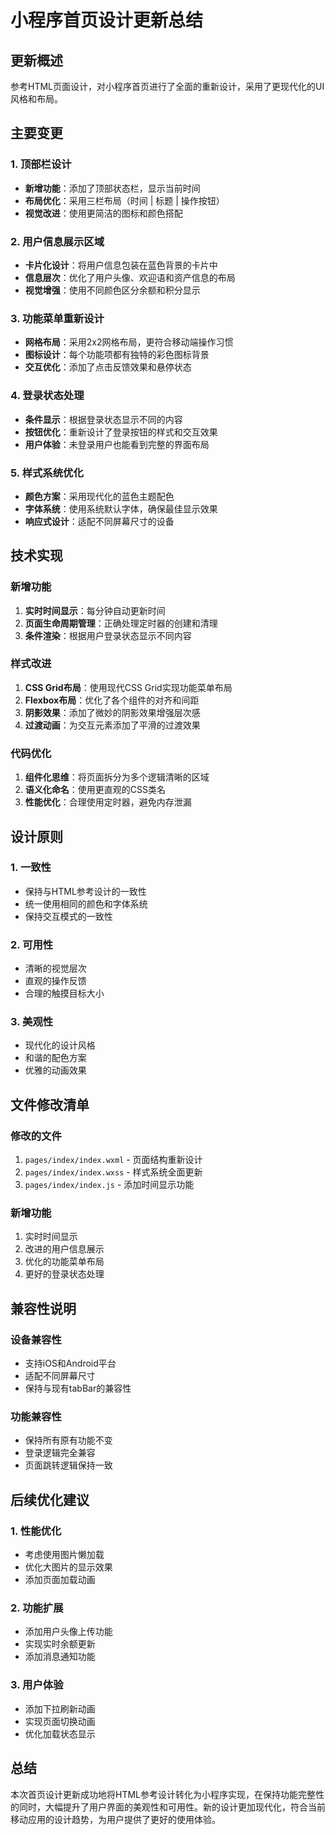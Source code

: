# 小程序首页设计更新总结

## 更新概述
参考HTML页面设计，对小程序首页进行了全面的重新设计，采用了更现代化的UI风格和布局。

## 主要变更

### 1. 顶部栏设计
- **新增功能**：添加了顶部状态栏，显示当前时间
- **布局优化**：采用三栏布局（时间 | 标题 | 操作按钮）
- **视觉改进**：使用更简洁的图标和颜色搭配

### 2. 用户信息展示区域
- **卡片化设计**：将用户信息包装在蓝色背景的卡片中
- **信息层次**：优化了用户头像、欢迎语和资产信息的布局
- **视觉增强**：使用不同颜色区分余额和积分显示

### 3. 功能菜单重新设计
- **网格布局**：采用2x2网格布局，更符合移动端操作习惯
- **图标设计**：每个功能项都有独特的彩色图标背景
- **交互优化**：添加了点击反馈效果和悬停状态

### 4. 登录状态处理
- **条件显示**：根据登录状态显示不同的内容
- **按钮优化**：重新设计了登录按钮的样式和交互效果
- **用户体验**：未登录用户也能看到完整的界面布局

### 5. 样式系统优化
- **颜色方案**：采用现代化的蓝色主题配色
- **字体系统**：使用系统默认字体，确保最佳显示效果
- **响应式设计**：适配不同屏幕尺寸的设备

## 技术实现

### 新增功能
1. **实时时间显示**：每分钟自动更新时间
2. **页面生命周期管理**：正确处理定时器的创建和清理
3. **条件渲染**：根据用户登录状态显示不同内容

### 样式改进
1. **CSS Grid布局**：使用现代CSS Grid实现功能菜单布局
2. **Flexbox布局**：优化了各个组件的对齐和间距
3. **阴影效果**：添加了微妙的阴影效果增强层次感
4. **过渡动画**：为交互元素添加了平滑的过渡效果

### 代码优化
1. **组件化思维**：将页面拆分为多个逻辑清晰的区域
2. **语义化命名**：使用更直观的CSS类名
3. **性能优化**：合理使用定时器，避免内存泄漏

## 设计原则

### 1. 一致性
- 保持与HTML参考设计的一致性
- 统一使用相同的颜色和字体系统
- 保持交互模式的一致性

### 2. 可用性
- 清晰的视觉层次
- 直观的操作反馈
- 合理的触摸目标大小

### 3. 美观性
- 现代化的设计风格
- 和谐的配色方案
- 优雅的动画效果

## 文件修改清单

### 修改的文件
1. `pages/index/index.wxml` - 页面结构重新设计
2. `pages/index/index.wxss` - 样式系统全面更新
3. `pages/index/index.js` - 添加时间显示功能

### 新增功能
1. 实时时间显示
2. 改进的用户信息展示
3. 优化的功能菜单布局
4. 更好的登录状态处理

## 兼容性说明

### 设备兼容性
- 支持iOS和Android平台
- 适配不同屏幕尺寸
- 保持与现有tabBar的兼容性

### 功能兼容性
- 保持所有原有功能不变
- 登录逻辑完全兼容
- 页面跳转逻辑保持一致

## 后续优化建议

### 1. 性能优化
- 考虑使用图片懒加载
- 优化大图片的显示效果
- 添加页面加载动画

### 2. 功能扩展
- 添加用户头像上传功能
- 实现实时余额更新
- 添加消息通知功能

### 3. 用户体验
- 添加下拉刷新动画
- 实现页面切换动画
- 优化加载状态显示

## 总结

本次首页设计更新成功地将HTML参考设计转化为小程序实现，在保持功能完整性的同时，大幅提升了用户界面的美观性和可用性。新的设计更加现代化，符合当前移动应用的设计趋势，为用户提供了更好的使用体验。

